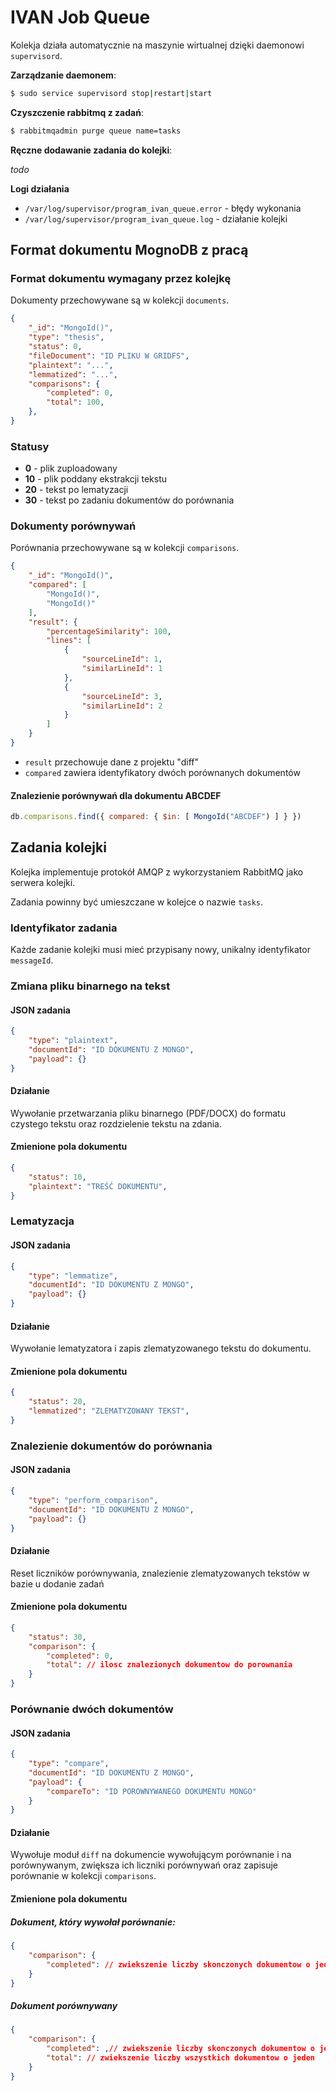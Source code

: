 IVAN Job Queue
==============

Kolekja działa automatycznie na maszynie wirtualnej dzięki daemonowi `supervisord`.

**Zarządzanie daemonem**:

```bash
$ sudo service supervisord stop|restart|start
```

**Czyszczenie rabbitmq z zadań**:

```bash
$ rabbitmqadmin purge queue name=tasks
```

**Ręczne dodawanie zadania do kolejki**:

*todo*

**Logi działania**

* `/var/log/supervisor/program_ivan_queue.error` - błędy wykonania
* `/var/log/supervisor/program_ivan_queue.log` - działanie kolejki

Format dokumentu MognoDB z pracą
--------------------------------

### Format dokumentu wymagany przez kolejkę

Dokumenty przechowywane są w kolekcji `documents`.

```json
{
    "_id": "MongoId()",
    "type": "thesis",
    "status": 0,
    "fileDocument": "ID PLIKU W GRIDFS",
    "plaintext": "...",
    "lemmatized": "...",
    "comparisons": {
        "completed": 0,
        "total": 100,
    },
}
```

### Statusy

* **0** - plik zuploadowany
* **10** - plik poddany ekstrakcji tekstu
* **20** - tekst po lematyzacji
* **30** - tekst po zadaniu dokumentów do porównania

### Dokumenty porównywań

Porównania przechowywane są w kolekcji `comparisons`.

```json
{
    "_id": "MongoId()",
    "compared": [
        "MongoId()",
        "MongoId()"
    ],
    "result": {
        "percentageSimilarity": 100,
        "lines": [
            {
                "sourceLineId": 1,
                "similarLineId": 1
            },
            {
                "sourceLineId": 3,
                "similarLineId": 2
            }
        ]
    }
}
```

* `result` przechowuje dane z projektu "diff"
* `compared` zawiera identyfikatory dwóch porównanych dokumentów

#### Znalezienie porównywań dla dokumentu ABCDEF

```js
db.comparisons.find({ compared: { $in: [ MongoId("ABCDEF") ] } })
```

Zadania kolejki
---------------

Kolejka implementuje protokół AMQP z wykorzystaniem RabbitMQ jako serwera kolejki.

Zadania powinny być umieszczane w kolejce o nazwie `tasks`.

### Identyfikator zadania

Każde zadanie kolejki musi mieć przypisany nowy, unikalny identyfikator `messageId`.

### Zmiana pliku binarnego na tekst

#### JSON zadania

```json
{
    "type": "plaintext",
    "documentId": "ID DOKUMENTU Z MONGO",
    "payload": {}
}
```

#### Działanie

Wywołanie przetwarzania pliku binarnego (PDF/DOCX) do formatu czystego tekstu oraz rozdzielenie tekstu na zdania.

#### Zmienione pola dokumentu

```json
{
    "status": 10,
    "plaintext": "TREŚĆ DOKUMENTU",
}
```

### Lematyzacja

#### JSON zadania

```json
{
    "type": "lemmatize",
    "documentId": "ID DOKUMENTU Z MONGO",
    "payload": {}
}
```

#### Działanie

Wywołanie lematyzatora i zapis zlematyzowanego tekstu do dokumentu.

#### Zmienione pola dokumentu

```json
{
    "status": 20,
    "lemmatized": "ZLEMATYZOWANY TEKST",
}
```

### Znalezienie dokumentów do porównania

#### JSON zadania

```json
{
    "type": "perform_comparison",
    "documentId": "ID DOKUMENTU Z MONGO",
    "payload": {}
}
```

#### Działanie

Reset liczników porównywania, znalezienie zlematyzowanych tekstów w bazie u dodanie zadań

#### Zmienione pola dokumentu

```json
{
    "status": 30,
    "comparison": {
        "completed": 0,
        "total": // ilosc znalezionych dokumentow do porownania
    }
}
```

### Porównanie dwóch dokumentów

#### JSON zadania

```json
{
    "type": "compare",
    "documentId": "ID DOKUMENTU Z MONGO",
    "payload": {
        "compareTo": "ID POROWNYWANEGO DOKUMENTU MONGO"
    }
}
```

#### Działanie

Wywołuje moduł `diff` na dokumencie wywołującym porównanie i na porównywanym, zwiększa ich liczniki porównywań oraz zapisuje porównanie w kolekcji `comparisons`.

#### Zmienione pola dokumentu

##### Dokument, który wywołał porównanie:

```json
{
    "comparison": {
        "completed": // zwiekszenie liczby skonczonych dokumentow o jeden
    }
}
```

##### Dokument porównywany

```json
{
    "comparison": {
        "completed": ,// zwiekszenie liczby skonczonych dokumentow o jeden
        "total": // zwiekszenie liczby wszystkich dokumentow o jeden
    }
}
```
